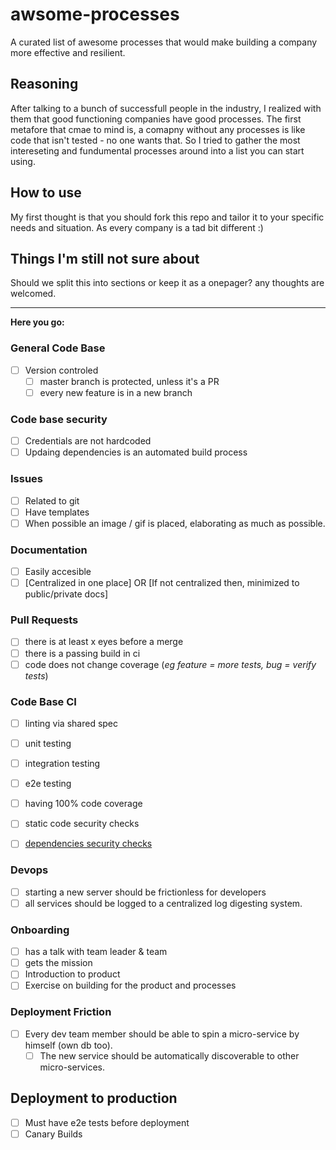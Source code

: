 # awsome-processes

A curated list of awesome processes that would make building a company more effective and resilient.

## Reasoning
After talking to a bunch of successfull people in the industry, I realized with them that good functioning companies have good processes. The first metafore that cmae to mind is, a comapny without any processes is like code that isn't tested - no one wants that. So I tried to gather the most intereseting and fundumental processes around into a list you can start using.

## How to use
My first thought is that you should fork this repo and tailor it to your specific needs and situation. As every company is a tad bit different :)

## Things I'm still not sure about
Should we split this into sections or keep it as a onepager? any thoughts are welcomed.
  

---
**Here you go:**  
### General Code Base
- [ ] Version controled
  - [ ] master branch is protected, unless it's a PR
  - [ ] every new feature is in a new branch
  
### Code base security
- [ ] Credentials are not hardcoded
- [ ] Updaing dependencies is an automated build process

### Issues
- [ ] Related to git
- [ ] Have templates
- [ ] When possible an image / gif is placed, elaborating as much as possible.

### Documentation
- [ ] Easily accesible
- [ ] [Centralized in one place] OR [If not centralized then, minimized to public/private docs]
 
### Pull Requests
- [ ] there is at least x eyes before a merge
- [ ] there is a passing build in ci
- [ ] code does not change coverage (*eg feature = more tests, bug = verify tests*)

### Code Base CI
- [ ] linting via shared spec
- [ ] unit testing 
- [ ] integration testing
- [ ] e2e testing
- [ ] having 100% code coverage
- [ ] static code security checks
- [ ] [dependencies security checks](1)


### Devops
- [ ] starting a new server should be frictionless for developers
- [ ] all services should be logged to a centralized log digesting system.

### Onboarding
- [ ] has a talk with team leader & team
- [ ] gets the mission
- [ ] Introduction to product
- [ ] Exercise on building for the product and processes

### Deployment Friction
- [ ] Every dev team member should be able to spin a micro-service by himself (own db too).
   - [ ] The new service should be automatically discoverable to other micro-services.

## Deployment to production
- [ ] Must have e2e tests before deployment
- [ ] Canary Builds

